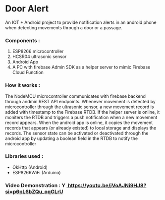 # Door Alert
An IOT + Android project to provide notification alerts in an android phone when detecting movements through a door or a passage.

### Components :
1. ESP8266 microcontroller
2. HCSR04 ultrasonic sensor
3. Android App
4. A PC with firebase Admin SDK as a helper server to mimic Firebase Cloud Function

### How it works :
The NodeMCU microcontroller communicates with firebase backend through andmin REST API endpoints. Whenever movement is detected by microcontroller through the ultrasonic sensor, a new movement record is added with timestamp to the Firebase RTDB.
If the helper server is online, it moniters the RTDB and triggers a push notification when a new movement record appears.
When the android app is online, it copies the movement records that appears (or already existed) to local storage and displays the records.
The sensor state can be activated or deactivated through the android app by updating a boolean field in the RTDB to notify the microcontroller

### Libraries used :
* OkHttp (Android)
* ESP8266WiFi (Arduino)

### Video Demonstration : <a href="https://youtu.be/qOJX1L13l5U"/><img src="https://www.vectorlogo.zone/logos/youtube/youtube-icon.svg" alt="Youtube" height="16" width="16"/> https://youtu.be/jVoAJNi9HJ8?si=p6pL6bZQu_oqGLrU</a>
